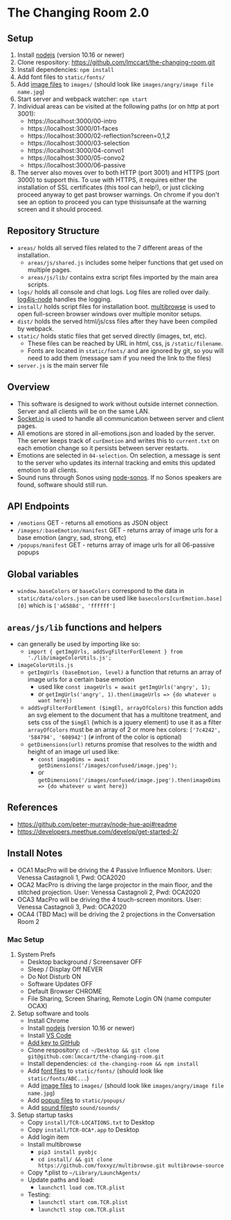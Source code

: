 # The Changing Room 2.0

## Setup
1. Install [nodejs](https://nodejs.org/) (version 10.16 or newer)
2. Clone respository: https://github.com/lmccart/the-changing-room.git
3. Install dependencies: `npm install`
4. Add font files to `static/fonts/`
5. Add [image files](https://drive.google.com/file/d/1SsSHYPwk1jwX-A4SABYmn7RZQqwPsv2_/view?usp=sharing) to `images/` (should look like `images/angry/image file name.jpg`)
5. Start server and webpack watcher: `npm start`
6. Individual areas can be visited at the following paths (or on http at port 3001):
   - https://localhost:3000/00-intro
   - https://localhost:3000/01-faces
   - https://localhost:3000/02-reflection?screen=0,1,2
   - https://localhost:3000/03-selection
   - https://localhost:3000/04-convo1
   - https://localhost:3000/05-convo2
   - https://localhost:3000/06-passive
7. The server also moves over to both HTTP (port 3001) and HTTPS (port 3000) to support this. To use with HTTPS, it requires either the installation of SSL certificates (this tool can help!), or just clicking proceed anyway to get past browser warnings. On chrome if you don't see an option to proceed you can type thisisunsafe at the warning screen and it should proceed.

## Repository Structure
* `areas/` holds all served files related to the 7 different areas of the installation.
  - `areas/js/shared.js` includes some helper functions that get used on multiple pages.
  - `areas/js/lib/` contains extra script files imported by the main area scripts.
* `logs/` holds all console and chat logs. Log files are rolled over daily. [log4js-node](https://github.com/log4js-node/log4js-node) handles the logging.
* `install/` holds script files for installation boot. [multibrowse](https://github.com/foxxyz/multibrowse) is used to open full-screen browser windows over multiple monitor setups.
* `dist/` holds the served html/js/css files after they have been compiled by webpack.
* `static/` holds static files that get served directly (images, txt, etc).
  - These files can be reached by URL in html, css, js `/static/filename`.
  - Fonts are located in `static/fonts/` and are ignored by git, so you will need to add them (message sam if you need the link to the files)
* `server.js` is the main server file


## Overview
* This software is designed to work without outside internet connection. Server and all clients will be on the same LAN.
* [Socket.io](http://socket.io/) is used to handle all communication between server and client pages.
* All emotions are stored in all-emotions.json and loaded by the server. The server keeps track of `curEmotion` and writes this to `current.txt` on each emotion change so it persists between server restarts.
* Emotions are selected in `04-selection`. On selection, a message is sent to the server who updates its internal tracking and emits this updated emotion to all clients.
* Sound runs through Sonos using [node-sonos](https://github.com/bencevans/node-sonos#readme). If no Sonos speakers are found, software should still run.

## API Endpoints
- `/emotions` GET - returns all emotions as JSON object
- `/images/:baseEmotion/manifest` GET - returns array of image urls for a base emotion (angry, sad, strong, etc)
- `/popups/manifest` GET - returns array of image urls for all 06-passive popups

## Global variables
- `window.baseColors` or `baseColors` correspond to the data in `static/data/colors.json` can be used like `basecolors[curEmotion.base][0]` which is `['a6588d', 'ffffff']`

## `areas/js/lib` functions and helpers
- can generally be used by importing like so:
    + `import { getImgUrls, addSvgFilterForElement } from './lib/imageColorUtils.js';`
- `imageColorUtils.js`
    + `getImgUrls (baseEmotion, level)` a function that returns an array of image urls for a certain base emotion
        - used like `const imageUrls = await getImgUrls('angry', 1);`
        - or `getImgUrls('angry', 1).then(imageUrls => {do whatever u want here})`
    + `addSvgFilterForElement ($imgEl, arrayOfColors)` this function adds an svg element to the document that has a multitone treatment, and sets css of the `$imgEl` (which is a jquery element) to use it as a filter `arrayOfColors` must be an array of 2 or more hex colors: `['7c4242', '584794', '608942']` (`#` infront of the color is optional)
    + `getDimensions(url)` returns promise that resolves to the width and height of an image url used like: 
        - `const imageDims = await getDimensions('/images/confused/image.jpeg');`
        - or `getDimensions('/images/confused/image.jpeg').then(imageDims => {do whatever u want here})`

## References
* https://github.com/peter-murray/node-hue-api#readme
* https://developers.meethue.com/develop/get-started-2/
  
## Install Notes

* OCA1 MacPro will be driving the 4 Passive Influence Monitors.
User: Venessa Castagnoli 1, Pwd: OCA2020
* OCA2 MacPro is driving the large projector in the main floor, and the stitched projection.
User: Venessa Castagnoli 2, Pwd: OCA2020
* OCA3 MacPro will be driving the 4 touch-screen monitors.
User: Venessa Castagnoli 3, Pwd: OCA2020
* OCA4 (TBD Mac) will be driving the 2 projections in the Conversation Room 2

### Mac Setup
1. System Prefs
   * Desktop background / Screensaver OFF
   * Sleep / Display Off NEVER
   * Do Not Disturb ON
   * Software Updates OFF
   * Default Browser CHROME
   * File Sharing, Screen Sharing, Remote Login ON (name computer OCAX)
2. Setup software and tools
   * Install Chrome
   * Install [nodejs](https://nodejs.org/) (version 10.16 or newer)
   * Install [VS Code](https://code.visualstudio.com/)
   * [Add key to GitHub](https://docs.github.com/en/free-pro-team@latest/github/authenticating-to-github/adding-a-new-ssh-key-to-your-github-account)
   * Clone respository: `cd ~/Desktop && git clone git@github.com:lmccart/the-changing-room.git`
   * Install dependencies: `cd the-changing-room && npm install`
   * Add [font files](https://drive.google.com/file/d/1uY_hy7aX85moy8OlNFx_nO7liEZoGIL-/view?usp=sharing) to `static/fonts/` (should look like `static/fonts/ABC...`)
   * Add [image files](https://drive.google.com/file/d/1SsSHYPwk1jwX-A4SABYmn7RZQqwPsv2_/view?usp=sharing) to `images/` (should look like `images/angry/image file name.jpg`)
   * Add [popup files](#) to `static/popups/` 
   * Add [sound files](#)to `sound/sounds/`
3. Setup startup tasks
   * Copy `install/TCR-LOCATIONS.txt` to Desktop
   * Copy `install/TCR-OCA*.app` to Desktop
   * Add login item
   * Install multibrowse
     * `pip3 install pyobjc`
     * `cd install/ && git clone https://github.com/foxxyz/multibrowse.git multibrowse-source`
   * Copy *.plist to `~/Library/LaunchAgents/`
   * Update paths and load:
     * `launchctl load com.TCR.plist`
   * Testing:
     * `launchctl start com.TCR.plist`
     * `launchctl stop com.TCR.plist`